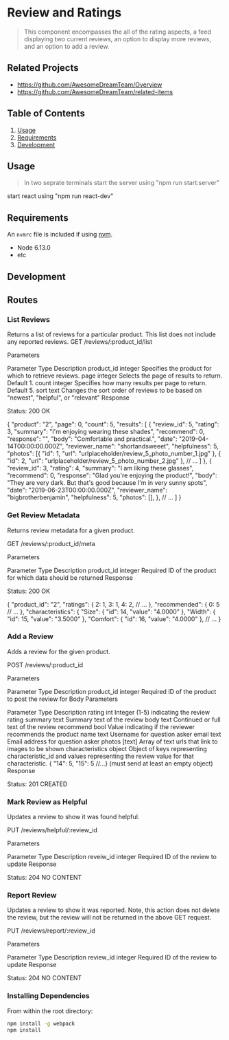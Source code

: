 # Review and Ratings

> This component encompasses the all of the rating aspects, a feed displaying two current reviews, an option to display more reviews, and an option to add a review.

## Related Projects

  - https://github.com/AwesomeDreamTeam/Overview
  - https://github.com/AwesomeDreamTeam/related-items

## Table of Contents

1. [Usage](#Usage)
1. [Requirements](#requirements)
1. [Development](#development)

## Usage

> In two seprate terminals
  start the server using "npm run start:server"

  start react using "npm run react-dev"

## Requirements

An `nvmrc` file is included if using [nvm](https://github.com/creationix/nvm).

- Node 6.13.0
- etc

## Development

## Routes

### List Reviews
Returns a list of reviews for a particular product. This list does not include any reported reviews. GET /reviews/:product_id/list

Parameters

Parameter	Type	Description
product_id	integer	Specifies the product for which to retrieve reviews.
page	integer	Selects the page of results to return. Default 1.
count	integer	Specifies how many results per page to return. Default 5.
sort	text	Changes the sort order of reviews to be based on "newest", "helpful", or "relevant"
Response

Status: 200 OK

{
  "product": "2",
  "page": 0,
  "count": 5,
  "results": [
    {
      "review_id": 5,
      "rating": 3,
      "summary": "I'm enjoying wearing these shades",
      "recommend": 0,
      "response": "",
      "body": "Comfortable and practical.",
      "date": "2019-04-14T00:00:00.000Z",
      "reviewer_name": "shortandsweeet",
      "helpfulness": 5,
      "photos": [{
          "id": 1,
          "url": "urlplaceholder/review_5_photo_number_1.jpg"
        },
        {
          "id": 2,
          "url": "urlplaceholder/review_5_photo_number_2.jpg"
        },
        // ...
      ]
    },
    {
      "review_id": 3,
      "rating": 4,
      "summary": "I am liking these glasses",
      "recommend": 0,
      "response": "Glad you're enjoying the product!",
      "body": "They are very dark. But that's good because I'm in very sunny spots",
      "date": "2019-06-23T00:00:00.000Z",
      "reviewer_name": "bigbrotherbenjamin",
      "helpfulness": 5,
      "photos": [],
    },
    // ...
  ]
}
### Get Review Metadata
Returns review metadata for a given product.

GET /reviews/:product_id/meta

Parameters

Parameter	Type	Description
product_id	integer	Required ID of the product for which data should be returned
Response

Status: 200 OK

{
  "product_id": "2",
  "ratings": {
    2: 1,
    3: 1,
    4: 2,
    // ...
  },
  "recommended": {
    0: 5
    // ...
  },
  "characteristics": {
    "Size": {
      "id": 14,
      "value": "4.0000"
    },
    "Width": {
      "id": 15,
      "value": "3.5000"
    },
    "Comfort": {
      "id": 16,
      "value": "4.0000"
    },
    // ...
}
### Add a Review
Adds a review for the given product.

POST /reviews/:product_id

Parameters

Parameter	Type	Description
product_id	integer	Required ID of the product to post the review for
Body Parameters

Parameter	Type	Description
rating	int	Integer (1-5) indicating the review rating
summary	text	Summary text of the review
body	text	Continued or full text of the review
recommend	bool	Value indicating if the reviewer recommends the product
name	text	Username for question asker
email	text	Email address for question asker
photos	[text]	Array of text urls that link to images to be shown
characteristics	object	Object of keys representing characteristic_id and values representing the review value for that characteristic. { "14": 5, "15": 5 //...} (must send at least an empty object)
Response

Status: 201 CREATED

### Mark Review as Helpful
Updates a review to show it was found helpful.

PUT /reviews/helpful/:review_id

Parameters

Parameter	Type	Description
reveiw_id	integer	Required ID of the review to update
Response

Status: 204 NO CONTENT

### Report Review
Updates a review to show it was reported. Note, this action does not delete the review, but the review will not be returned in the above GET request.

PUT /reviews/report/:review_id

Parameters

Parameter	Type	Description
review_id	integer	Required ID of the review to update
Response

Status: 204 NO CONTENT

### Installing Dependencies

From within the root directory:

```sh
npm install -g webpack
npm install
```

